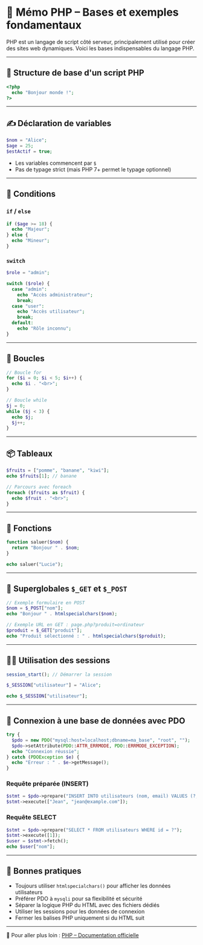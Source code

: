 
# 🐘 Mémo PHP – Bases et exemples fondamentaux

PHP est un langage de script côté serveur, principalement utilisé pour créer des sites web dynamiques. Voici les bases indispensables du langage PHP.

---

## 🧱 Structure de base d'un script PHP

```php
<?php
  echo "Bonjour monde !";
?>
```

---

## ✍️ Déclaration de variables

```php
$nom = "Alice";
$age = 25;
$estActif = true;
```

- Les variables commencent par `$`
- Pas de typage strict (mais PHP 7+ permet le typage optionnel)

---

## 🔄 Conditions

### `if` / `else`

```php
if ($age >= 18) {
  echo "Majeur";
} else {
  echo "Mineur";
}
```

### `switch`

```php
$role = "admin";

switch ($role) {
  case "admin":
    echo "Accès administrateur";
    break;
  case "user":
    echo "Accès utilisateur";
    break;
  default:
    echo "Rôle inconnu";
}
```

---

## 🔁 Boucles

```php
// Boucle for
for ($i = 0; $i < 5; $i++) {
  echo $i . "<br>";
}

// Boucle while
$j = 0;
while ($j < 3) {
  echo $j;
  $j++;
}
```

---

## 📦 Tableaux

```php
$fruits = ["pomme", "banane", "kiwi"];
echo $fruits[1]; // banane

// Parcours avec foreach
foreach ($fruits as $fruit) {
  echo $fruit . "<br>";
}
```

---

## 🧾 Fonctions

```php
function saluer($nom) {
  return "Bonjour " . $nom;
}

echo saluer("Lucie");
```

---

## 📩 Superglobales `$_GET` et `$_POST`

```php
// Exemple formulaire en POST
$nom = $_POST["nom"];
echo "Bonjour " . htmlspecialchars($nom);
```

```php
// Exemple URL en GET : page.php?produit=ordinateur
$produit = $_GET["produit"];
echo "Produit sélectionné : " . htmlspecialchars($produit);
```

---

## 🧑‍💻 Utilisation des sessions

```php
session_start(); // Démarrer la session

$_SESSION["utilisateur"] = "Alice";

echo $_SESSION["utilisateur"];
```

---

## 💾 Connexion à une base de données avec PDO

```php
try {
  $pdo = new PDO("mysql:host=localhost;dbname=ma_base", "root", "");
  $pdo->setAttribute(PDO::ATTR_ERRMODE, PDO::ERRMODE_EXCEPTION);
  echo "Connexion réussie";
} catch (PDOException $e) {
  echo "Erreur : " . $e->getMessage();
}
```

### Requête préparée (INSERT)

```php
$stmt = $pdo->prepare("INSERT INTO utilisateurs (nom, email) VALUES (?, ?)");
$stmt->execute(["Jean", "jean@example.com"]);
```

### Requête SELECT

```php
$stmt = $pdo->prepare("SELECT * FROM utilisateurs WHERE id = ?");
$stmt->execute([1]);
$user = $stmt->fetch();
echo $user["nom"];
```

---

## 📌 Bonnes pratiques

- Toujours utiliser `htmlspecialchars()` pour afficher les données utilisateurs
- Préférer PDO à `mysqli` pour sa flexibilité et sécurité
- Séparer la logique PHP du HTML avec des fichiers dédiés
- Utiliser les sessions pour les données de connexion
- Fermer les balises PHP uniquement si du HTML suit

---

📘 Pour aller plus loin : [PHP – Documentation officielle](https://www.php.net/manual/fr/)
